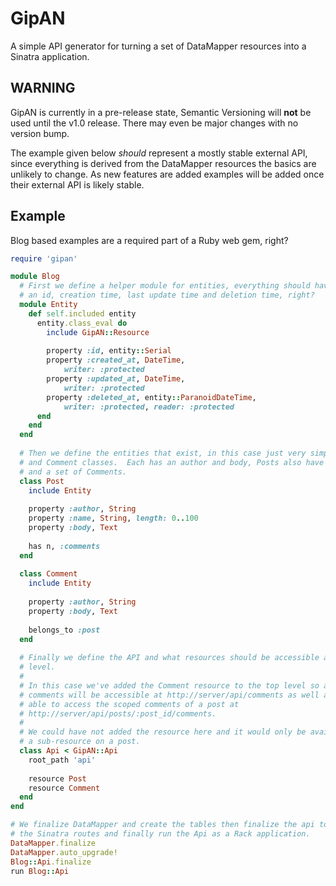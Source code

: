 GipAN
=====

A simple API generator for turning a set of DataMapper resources into a Sinatra application.

WARNING
-------

GipAN is currently in a pre-release state, Semantic Versioning will **not** be
used until the v1.0 release. There may even be major changes with no version
bump.

The example given below *should* represent a mostly stable external API, since
everything is derived from the DataMapper resources the basics are unlikely to
change.  As new features are added examples will be added once their external
API is likely stable.

Example
-------

Blog based examples are a required part of a Ruby web gem, right?

````ruby
require 'gipan'

module Blog
  # First we define a helper module for entities, everything should have
  # an id, creation time, last update time and deletion time, right?
  module Entity
    def self.included entity
      entity.class_eval do
        include GipAN::Resource
        
        property :id, entity::Serial
        property :created_at, DateTime,
            writer: :protected
        property :updated_at, DateTime,
            writer: :protected
        property :deleted_at, entity::ParanoidDateTime,
            writer: :protected, reader: :protected
      end
    end
  end
  
  # Then we define the entities that exist, in this case just very simple Post
  # and Comment classes.  Each has an author and body, Posts also have a name
  # and a set of Comments.
  class Post
    include Entity
    
    property :author, String
    property :name, String, length: 0..100
    property :body, Text
    
    has n, :comments
  end
  
  class Comment
    include Entity
    
    property :author, String
    property :body, Text
    
    belongs_to :post
  end
  
  # Finally we define the API and what resources should be accessible at the top
  # level.
  #
  # In this case we've added the Comment resource to the top level so all
  # comments will be accessible at http://server/api/comments as well as being
  # able to access the scoped comments of a post at
  # http://server/api/posts/:post_id/comments.
  #
  # We could have not added the resource here and it would only be available as
  # a sub-resource on a post.
  class Api < GipAN::Api
    root_path 'api'
    
    resource Post
    resource Comment
  end
end

# We finalize DataMapper and create the tables then finalize the api to generate
# the Sinatra routes and finally run the Api as a Rack application.
DataMapper.finalize
DataMapper.auto_upgrade!
Blog::Api.finalize
run Blog::Api
````
